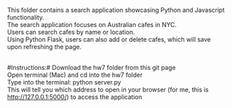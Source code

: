 This folder contains a search application showcasing Python and Javascript functionality. 
<br>
The search application focuses on Australian cafes in NYC.
<br>
Users can search cafes by name or location.
<br>
Using Python Flask, users can also add or delete cafes, which will save upon refreshing the page. 
<br>
<br>

#Instructions:# 
Download the hw7 folder from this git page
<br>
Open terminal (Mac) and cd into the hw7 folder 
<br>
Type into the terminal: python server.py 
<br>
This will tell you which address to open in your browser (for me, this is http://127.0.0.1:5000/) to access the application 

